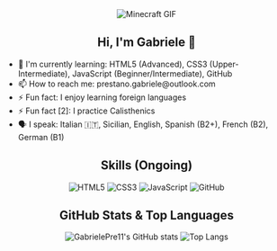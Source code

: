 <div align="center">
  
<img src="./MinecraftGIF.gif" alt="Minecraft GIF"/>

## Hi, I'm Gabriele 👋
</div>

<ul>
  <li>🌱 I'm currently learning: HTML5 (Advanced), CSS3 (Upper-Intermediate), JavaScript (Beginner/Intermediate), GitHub</li>
  <li>📫 How to reach me: prestano.gabriele@outlook.com</li>
  <li>⚡ Fun fact: I enjoy learning foreign languages</li>
  <li>⚡ Fun fact [2]: I practice Calisthenics</li>
  <li>🗣️ I speak: Italian 🇮🇹, Sicilian, English, Spanish (B2+), French (B2), German (B1)</li>
</ul>

<div align=center>
<h2>Skills (Ongoing)</h2>

![HTML5](https://img.shields.io/badge/html5-%23E34F26.svg?style=for-the-badge&logo=html5&logoColor=white)
![CSS3](https://img.shields.io/badge/css3-%231572B6.svg?style=for-the-badge&logo=css3&logoColor=white)
![JavaScript](https://img.shields.io/badge/javascript-%23323330.svg?style=for-the-badge&logo=javascript&logoColor=%23F7DF1E)
![GitHub](https://img.shields.io/badge/github-%23121011.svg?style=for-the-badge&logo=github&logoColor=white)

## GitHub Stats & Top Languages

![GabrielePre11's GitHub stats](https://github-readme-stats.vercel.app/api?username=GabrielePre11&show_icons=true&count_private=true&hide=prs&theme=dark) ![Top Langs](https://github-readme-stats.vercel.app/api/top-langs/?username=GabrielePre11&layout=compact&theme=dark)

<!--
**GabrielePre11/GabrielePre11** is a ✨ _special_ ✨ repository because its `README.md` (this file) appears on your GitHub profile.
-->
